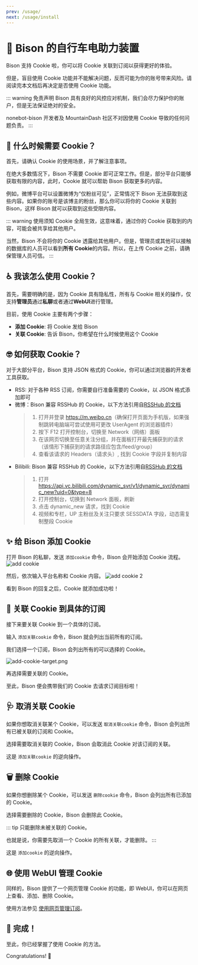 ```yaml
---
prev: /usage/
next: /usage/install
---
```


# :cookie: Bison 的自行车电助力装置

Bison 支持 Cookie 啦，你可以将 Cookie 关联到订阅以获得更好的体验。

但是，盲目使用 Cookie 功能并不能解决问题，反而可能为你的账号带来风险。请阅读完本文档后再决定是否使用 Cookie 功能。

::: warning 免责声明
Bison 具有良好的风控应对机制，我们会尽力保护你的账户，但是无法保证绝对的安全。

nonebot-bison 开发者及 MountainDash 社区不对因使用 Cookie 导致的任何问题负责。
:::

## :monocle_face: 什么时候需要 Cookie？

首先，请确认 Cookie 的使用场景，并了解注意事项。

在绝大多数情况下，Bison 不需要 Cookie 即可正常工作。但是，部分平台只能够获取有限的内容，此时，Cookie 就可以帮助 Bison 获取更多的内容。

例如，微博平台可以设置微博为“仅粉丝可见”，正常情况下 Bison 无法获取到这些内容。如果你的账号是该博主的粉丝，那么你可以将你的 Cookie 关联到 Bison，这样 Bison 就可以获取到这些受限内容。

::: warning 使用须知
Cookie 全局生效，这意味着，通过你的 Cookie 获取到的内容，可能会被共享给其他用户。

当然，Bison 不会将你的 Cookie 透露给其他用户。但是，管理员或其他可以接触的数据库的人员可以看到**所有 Cookie**的内容。所以，在上传 Cookie 之前，请确保管理人员可信。
:::

## :wheelchair: 我该怎么使用 Cookie？

首先，需要明确的是，因为 Cookie 具有隐私性，所有与 Cookie 相关的操作，仅支持**管理员**通过**私聊**或者通过**WebUI**进行管理。

目前，使用 Cookie 主要有两个步骤：

- **添加 Cookie**: 将 Cookie 发给 Bison
- **关联 Cookie**: 告诉 Bison，你希望在什么时候使用这个 Cookie

## :nerd_face: 如何获取 Cookie？

对于大部分平台，Bison 支持 JSON 格式的 Cookie，你可以通过浏览器的开发者工具获取。

- RSS: 对于各种 RSS 订阅，你需要自行准备需要的 Cookie，以 JSON 格式添加即可
- 微博：Bison 兼容 RSSHub 的 Cookie，以下方法引用自[RSSHub 的文档](https://docs.rsshub.app/zh/deploy/config#%E5%BE%AE%E5%8D%9A)
  > 1. 打开并登录 <https://m.weibo.cn>（确保打开页面为手机版，如果强制跳转电脑端可尝试使用可更改 UserAgent 的浏览器插件）
  > 2. 按下 F12 打开控制台，切换至 Network（网络）面板
  > 3. 在该网页切换至任意关注分组，并在面板打开最先捕获到的请求（该情形下捕获到的请求路径应包含/feed/group）
  > 4. 查看该请求的 Headers（请求头）, 找到 Cookie 字段并复制内容
- Bilibili: Bison 兼容 RSSHub 的 Cookie，以下方法引用自[RSSHub 的文档](https://docs.rsshub.app/zh/deploy/config#bilibili)
  > 1. 打开 <https://api.vc.bilibili.com/dynamic_svr/v1/dynamic_svr/dynamic_new?uid=0&type=8>
  > 2. 打开控制台，切换到 Network 面板，刷新
  > 3. 点击 dynamic_new 请求，找到 Cookie
  > 4. 视频和专栏，UP 主粉丝及关注只要求 SESSDATA 字段，动态需复制整段 Cookie

## :sparkles: 给 Bison 添加 Cookie

打开 Bison 的私聊，发送 `添加cookie` 命令，Bison 会开始添加 Cookie 流程。
![add cookie](/images/add-cookie.png)

然后，依次输入平台名称和 Cookie 内容。
![add cookie 2](/images/add-cookie-2.png)

看到 Bison 的回复之后，Cookie 就添加成功啦！

## :children_crossing: 关联 Cookie 到具体的订阅

接下来要关联 Cookie 到一个具体的订阅。

输入 `添加关联cookie` 命令，Bison 就会列出当前所有的订阅。

我们选择一个订阅，Bison 会列出所有的可以选择的 Cookie。

![add-cookie-target.png](/images/add-cookie-target.png)

再选择需要关联的 Cookie。

至此，Bison 便会携带我们的 Cookie 去请求订阅目标啦！

## :stethoscope: 取消关联 Cookie

如果你想取消关联某个 Cookie，可以发送 `取消关联cookie` 命令，Bison 会列出所有已被关联的订阅和 Cookie。

选择需要取消关联的 Cookie，Bison 会取消此 Cookie 对该订阅的关联。

这是 `添加关联cookie` 的逆向操作。

## :wastebasket: 删除 Cookie

如果你想删除某个 Cookie，可以发送 `删除cookie` 命令，Bison 会列出所有已添加的 Cookie。

选择需要删除的 Cookie，Bison 会删除此 Cookie。

::: tip
只能删除未被关联的 Cookie。

也就是说，你需要先取消一个 Cookie 的所有关联，才能删除。
:::

这是 `添加cookie` 的逆向操作。

## :globe_with_meridians: 使用 WebUI 管理 Cookie

同样的，Bison 提供了一个网页管理 Cookie 的功能，即 WebUI，你可以在网页上查看、添加、删除 Cookie。

使用方法参见 [使用网页管理订阅](/usage/easy-use#使用网页管理订阅)。

## :tada: 完成！

至此，你已经掌握了使用 Cookie 的方法。

Congratulations! 🎉
